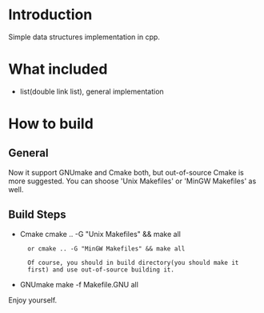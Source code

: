 Introduction
==============

Simple data structures implementation in cpp.

What included
==============

* list(double link list), general implementation

How to build
=============

General
-------------

Now it support GNUmake and Cmake both, but out-of-source Cmake is more
suggested.  You can shoose 'Unix Makefiles' or 'MinGW Makefiles' as
well.

Build Steps
-------------

* Cmake cmake .. -G "Unix Makefiles" && make all

        or cmake .. -G "MinGW Makefiles" && make all

        Of course, you should in build directory(you should make it
        first) and use out-of-source building it.

* GNUmake make -f Makefile.GNU all

Enjoy yourself.
